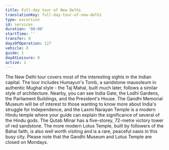 ```yaml
---
title: Full-day tour of New Delhi
translationKey: full-day-tour-of-new-delhi
type: excursion
id: services
duration: '08:00'
startTime: ''
transfer: 0
daysOfOperation: 127
vehicle: 0
guide: 1
dayAtLeisure: 0
active: 1
---
```

The New Delhi tour covers most of the interesting sights in the Indian capital. The tour includes Humayun's Tomb, a sandstone mausoleum in authentic Mughal style - the Taj Mahal, built much later, follows a similar style of architecture. Nearby, you can see India Gate, the Lodhi Gardens, the Parliament Buildings, and the President's House.     The Gandhi Memorial Museum will be of interest to those wanting to know more about India's struggle for Independence, and the Laxmi Narayan Temple is a modern Hindu temple where your guide can explain the significance of several of the Hindu gods. The Qutab Minar has a five-storey, 72-metre victory tower of red sandstone. The more modern Lotus Temple, built by followers of the Bahai faith, is also well worth visiting and is a rare, peaceful oasis in this busy city.     Please note that the Gandhi Museum and Lotus Temple are closed on Mondays.